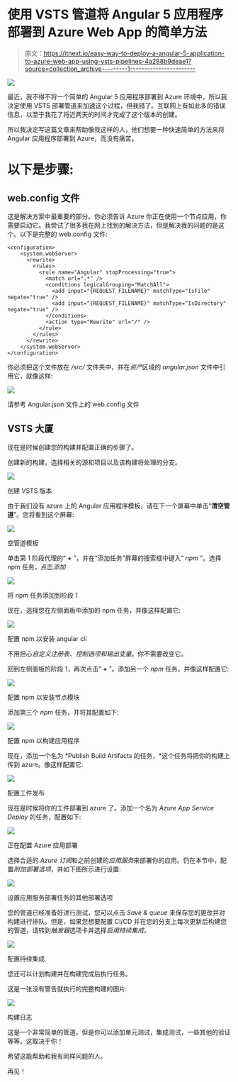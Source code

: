 # 使用 VSTS 管道将 Angular 5 应用程序部署到 Azure Web App 的简单方法

> 原文：<https://itnext.io/easy-way-to-deploy-a-angular-5-application-to-azure-web-app-using-vsts-pipelines-4a288b9deae1?source=collection_archive---------1----------------------->

![](img/3a6551a07d0f4bd63c97b9da6bae82df.png)

最近，我不得不将一个简单的 Angular 5 应用程序部署到 Azure 环境中，所以我决定使用 VSTS 部署管道来加速这个过程，但我错了。互联网上有如此多的错误信息，以至于我花了将近两天的时间才完成了这个版本的创建。

所以我决定写这篇文章来帮助像我这样的人，他们想要一种快速简单的方法来将 Angular 应用程序部署到 Azure，而没有痛苦。

# 以下是步骤:

## web.config 文件

这是解决方案中最重要的部分。你必须告诉 Azure 你正在使用一个节点应用，你需要启动它。我尝试了很多我在网上找到的解决方法，但是解决我的问题的是这个。以下是完整的 web.config 文件:

```
<configuration>
    <system.webServer>
      <rewrite>
        <rules>
          <rule name="Angular" stopProcessing="true">
            <match url=".*" />
            <conditions logicalGrouping="MatchAll">
              <add input="{REQUEST_FILENAME}" matchType="IsFile" negate="true" />
              <add input="{REQUEST_FILENAME}" matchType="IsDirectory" negate="true" />
            </conditions>
            <action type="Rewrite" url="/" />
          </rule>
        </rules>
      </rewrite>
    </system.webServer>
</configuration>
```

你必须把这个文件放在 */src/* 文件夹中，并在*资产*区域的 *angular.json* 文件中引用它，就像这样:

![](img/f166619acb25915e91c77112978f36e4.png)

请参考 Angular.json 文件上的 web.config 文件

## VSTS 大厦

现在是时候创建您的构建并配置正确的步骤了。

创建新的构建，选择相关的源和项目以及该构建将处理的分支。

![](img/b86ed51f267e461fee1c6cc1c6a5e3a6.png)

创建 VSTS 版本

由于我们没有 azure 上的 Angular 应用程序模板，请在下一个屏幕中单击“**清空管道**”。您将看到这个屏幕:

![](img/866d08329d99c19c9b6ee2fe8997bf77.png)

空管道模板

单击第 1 阶段代理的“ **+** ”，并在“添加任务”屏幕的搜索框中键入“ *npm* ”。选择 npm 任务，点击*添加*

![](img/e4a733ea863d9b4e1307082b78cfb4f4.png)

将 npm 任务添加到阶段 1

现在，选择您在左侧面板中添加的 npm 任务，并像这样配置它:

![](img/bd4b37257049f8335212b54de8215eb3.png)

配置 npm 以安装 angular cli

不用担心*自定义注册表、控制选项和输出变量*。你不需要改变它。

回到左侧面板的阶段 1，再次点击“ **+** ”。添加另一个 *npm* 任务，并像这样配置它:

![](img/44cca690533d052ba014d79d9cb7b51a.png)

配置 npm 以安装节点模块

添加第三个 *npm* 任务，并将其配置如下:

![](img/cc6056d2cd62c193e0de831bcb41a465.png)

配置 npm 以构建应用程序

现在，添加一个名为 *Publish Build Artifacts 的任务，*这个任务将把你的构建上传到 azure。像这样配置它:

![](img/6e9bb47ad189d75053da99343f2503c6.png)

配置工件发布

现在是时候将你的工件部署到 azure 了。添加一个名为 *Azure App Service Deploy* 的任务，配置如下:

![](img/a3f3f2275d5407c6793739d1c30a9197.png)

正在配置 Azure 应用部署

选择合适的 *Azure 订阅*和之前创建的*应用服务*来部署你的应用。仍在本节中，配置*附加部署选项*，并如下图所示进行设置:

![](img/f482d226e7b4bac7984cd39940799ce9.png)

设置应用服务部署任务的其他部署选项

您的管道已经准备好进行测试，您可以点击 *Save & queue* 来保存您的更改并对构建进行排队。但是，如果您想要配置 CI/CD 并在您的分支上每次更新后构建您的管道，请转到*触发器*选项卡并选择*启用持续集成。*

![](img/e635165d42514e5c141bb28167db16ed.png)

配置持续集成

您还可以计划构建并在构建完成后执行任务。

这是一张没有警告就执行的完整构建的图片:

![](img/ba8ccb086b1e501d63387e4b667d3eae.png)

构建日志

这是一个非常简单的管道，但是你可以添加单元测试，集成测试，一些其他的验证等等。这取决于你！

希望这能帮助和我有同样问题的人。

再见！